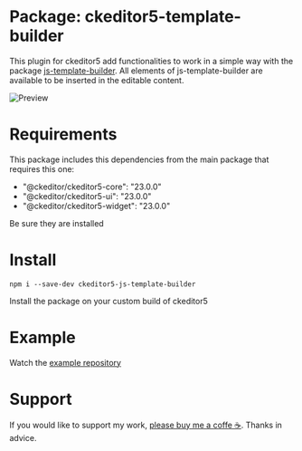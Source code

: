 # Package: ckeditor5-template-builder

This plugin for ckeditor5 add functionalities to work in a simple way with the package [js-template-builder](https://github.com/QuantumGlitch/js-template-builder#readme).
All elements of js-template-builder are available to be inserted in the editable content.

![Preview](./preview.gif)

# Requirements

This package includes this dependencies from the main package that requires this one:

- "@ckeditor/ckeditor5-core": "23.0.0"
- "@ckeditor/ckeditor5-ui": "23.0.0"
- "@ckeditor/ckeditor5-widget": "23.0.0"

Be sure they are installed

# Install

```shell
npm i --save-dev ckeditor5-js-template-builder
```

Install the package on your custom build of ckeditor5

# Example

Watch the [example repository](https://github.com/QuantumGlitch/ckeditor5-template-builder-example#readme)

# Support

If you would like to support my work, [please buy me a coffe ☕](https://www.paypal.com/cgi-bin/webscr?cmd=_s-xclick&hosted_button_id=HRVBJMSU9CQXW).
Thanks in advice.
